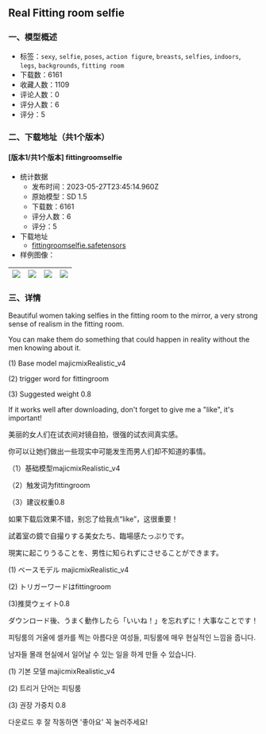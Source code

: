 ## Real Fitting room selfie 
### 一、模型概述

- 标签：`sexy`, `selfie`, `poses`, `action figure`, `breasts`, `selfies`, `indoors`, `legs`, `backgrounds`, `fitting room`
- 下载数：6161
- 收藏人数：1109
- 评论人数：0
- 评分人数：6
- 评分：5

### 二、下载地址（共1个版本）

#### [版本1/共1个版本] fittingroomselfie

- 统计数据
  - 发布时间：2023-05-27T23:45:14.960Z
  - 原始模型：SD 1.5
  - 下载数：6161
  - 评分人数：6
  - 评分：5
- 下载地址
  - [fittingroomselfie.safetensors](https://civitai.com/api/download/models/83182)
- 样例图像：

| <img src="https://image.civitai.com/xG1nkqKTMzGDvpLrqFT7WA/c3591f36-7f22-4a6c-b2a9-cd2bfd03d5b6/width=450/937651.jpeg" /> | <img src="https://image.civitai.com/xG1nkqKTMzGDvpLrqFT7WA/6ab77ada-3c4f-4e86-aa22-6b74b4f4c0d4/width=450/937622.jpeg" /> | <img src="https://image.civitai.com/xG1nkqKTMzGDvpLrqFT7WA/bac9d246-570e-421f-b644-c31cfcfc194e/width=450/937642.jpeg" /> | <img src="https://image.civitai.com/xG1nkqKTMzGDvpLrqFT7WA/66f78aaf-3b88-4e55-8dff-ee900252bf5e/width=450/937626.jpeg" /> |
| ---- | ---- | ---- | ---- |


### 三、详情
<p>Beautiful women taking selfies in the fitting room to the mirror, a very strong sense of realism in the fitting room.</p><p>You can make them do something that could happen in reality without the men knowing about it.</p><p>(1) Base model majicmixRealistic_v4</p><p>(2) trigger word for fittingroom</p><p>(3) Suggested weight 0.8</p><p>If it works well after downloading, don't forget to give me a "like", it's important!</p><p></p><p>美丽的女人们在试衣间对镜自拍，很强的试衣间真实感。</p><p>你可以让她们做出一些现实中可能发生而男人们却不知道的事情。</p><p>（1）基础模型majicmixRealistic_v4</p><p>（2）触发词为fittingroom</p><p>（3）建议权重0.8</p><p>如果下载后效果不错，别忘了给我点“like”，这很重要！</p><p></p><p>試着室の鏡で自撮りする美女たち、臨場感たっぷりです。</p><p>現実に起こりうることを、男性に知られずにさせることができます。</p><p>(1) ベースモデル majicmixRealistic_v4</p><p>(2) トリガーワードはfittingroom</p><p>(3)推奨ウェイト0.8</p><p>ダウンロード後、うまく動作したら「いいね！」を忘れずに！大事なことです！</p><p></p><p>피팅룸의 거울에 셀카를 찍는 아름다운 여성들, 피팅룸에 매우 현실적인 느낌을 줍니다.</p><p>남자들 몰래 현실에서 일어날 수 있는 일을 하게 만들 수 있습니다.</p><p>(1) 기본 모델 majicmixRealistic_v4</p><p>(2) 트리거 단어는 피팅룸</p><p>(3) 권장 가중치 0.8</p><p>다운로드 후 잘 작동하면 '좋아요' 꼭 눌러주세요!</p><p></p>